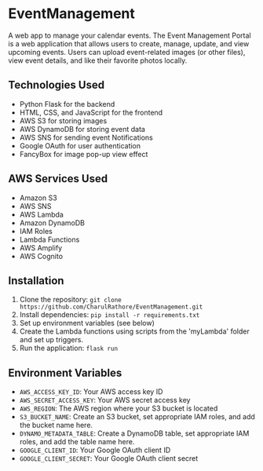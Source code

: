 # EventManagement
A web app to manage your calendar events. The Event Management Portal is a web application that allows users to create, manage, update, and view upcoming events. Users can upload event-related images (or other files), view event details, and like their favorite photos locally.

## Technologies Used
- Python Flask for the backend
- HTML, CSS, and JavaScript for the frontend
- AWS S3 for storing images
- AWS DynamoDB for storing event data
- AWS SNS for sending event Notifications
- Google OAuth for user authentication
- FancyBox for image pop-up view effect

## AWS Services Used
- Amazon S3
- AWS SNS
- AWS Lambda
- Amazon DynamoDB
- IAM Roles
- Lambda Functions
- AWS Amplify
- AWS Cognito

## Installation
1. Clone the repository: `git clone https://github.com/CharulRathore/EventManagement.git`
2. Install dependencies: `pip install -r requirements.txt`
3. Set up environment variables (see below)
4. Create the Lambda functions using scripts from the 'myLambda' folder and set up triggers.
5. Run the application: `flask run`

## Environment Variables
- `AWS_ACCESS_KEY_ID`: Your AWS access key ID
- `AWS_SECRET_ACCESS_KEY`: Your AWS secret access key
- `AWS_REGION`: The AWS region where your S3 bucket is located
- `S3_BUCKET_NAME`: Create an S3 bucket, set appropriate IAM roles, and add the bucket name here.
- `DYNAMO_METADATA_TABLE`: Create a DynamoDB table, set appropriate IAM roles, and add the table name here.
- `GOOGLE_CLIENT_ID`: Your Google OAuth client ID
- `GOOGLE_CLIENT_SECRET`: Your Google OAuth client secret

